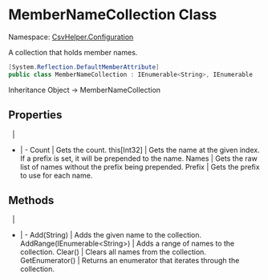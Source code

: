 # MemberNameCollection Class

Namespace: [CsvHelper.Configuration](/api/CsvHelper.Configuration)

A collection that holds member names.

```cs
[System.Reflection.DefaultMemberAttribute]
public class MemberNameCollection : IEnumerable<String>, IEnumerable
```

Inheritance Object -> MemberNameCollection

## Properties
&nbsp; | &nbsp;
- | -
Count | Gets the count.
this[Int32] | Gets the name at the given index. If a prefix is set, it will be prepended to the name.
Names | Gets the raw list of names without the prefix being prepended.
Prefix | Gets the prefix to use for each name.

## Methods
&nbsp; | &nbsp;
- | -
Add(String) | Adds the given name to the collection.
AddRange(IEnumerable&lt;String&gt;) | Adds a range of names to the collection.
Clear() | Clears all names from the collection.
GetEnumerator() | Returns an enumerator that iterates through the collection.
